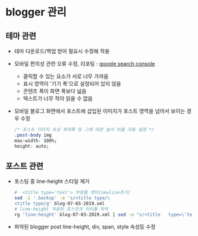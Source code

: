 # blogger 관리

## 테마 관련

- 테마 다운로드/백업 받아 필요시 수정해 적용 
- 모바일 편의성 관련 오류 수정, 리포팅 : [google search console](https://search.google.com/search-console/?resource_id=sc-domain:yoonbh2714.blogspot.com)
  - 클릭할 수 있는 요소가 서로 너무 가까움
  - 표시 영역이 '기기 폭'으로 설정되어 있지 않음
  - 콘텐츠 폭이 화면 폭보다 넓음
  - 텍스트가 너무 작아 읽을 수 없음

- 모바일 블로그 화면에서 포스트에 삽입된 이미지가 포스트 영역을 넘어서 보이는 경우 수정

  ```css
  /* 포스트 이미지 속성 최대폭 및 그에 따른 높이 비율 자동 설정 */
  .post-body img
  max-width: 100%;
  height: auto;
  ```

## 포스트 관련

- 포스팅 중 line-height 스타일 제거

  ```bash
  #  <title type='text'> 부분들 엔터(newline추가)
  sed -i '.backup' -e 's/<title type/\
  <title type/g' blog-07-03-2019.xml
  # line-height 적용된 포스트의 타이틀 파악
  rg 'line-height' blog-07-03-2019.xml | sed -e "s/<title   type=\'text\'>//g" -e "s/<\/title>.*//"
  ```

- 파악된 blogger post line-height, div, span, style 속성등 수정
